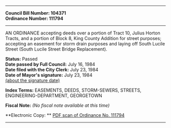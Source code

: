 * * * * *  
  
**Council Bill Number: [](#h0)[](#h2)104371**   
**Ordinance Number: 111794**  
  
* * * * *  
  
AN ORDINANCE accepting deeds over a portion of Tract 10, Julius Horton Tracts, and a portion of Block 8, King County Addition for street purposes; accepting an easement for storm drain purposes and laying off South Lucile Street (South Lucile Street Bridge Replacement).  
  
**Status:** Passed   
**Date passed by Full Council:** July 16, 1984   
**Date filed with the City Clerk:** July 23, 1984   
**Date of Mayor's signature:** July 23, 1984   
[(about the signature date)](/~public/approvaldate.htm)   
  
  
  
**Index Terms:** EASEMENTS, DEEDS, STORM-SEWERS, STREETS, ENGINEERING-DEPARTMENT, GEORGETOWN  
  
**Fiscal Note:** *(No fiscal note available at this time)*  
  
**Electronic Copy: ** [PDF scan of Ordinance No. 111794](/~archives/Ordinances/Ord_111794.pdf)  
  
* * * * *  

